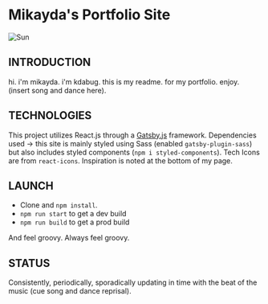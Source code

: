 # Mikayda's Portfolio Site

![Sun](https://upload.wikimedia.org/wikipedia/commons/thumb/5/5d/SMirC-sunny.svg/768px-SMirC-sunny.svg.png)

## INTRODUCTION

hi. i'm mikayda. i'm kdabug. this is my readme. for my portfolio. enjoy. (insert song and dance here).

## TECHNOLOGIES

This project utilizes React.js through a [Gatsby.js](https://www.gatsbyjs.org/) framework. Dependencies used -> this site is mainly styled using Sass (enabled `gatsby-plugin-sass`) but also includes styled components (`npm i styled-components`). Tech Icons are from `react-icons`. Inspiration is noted at the bottom of my page.

## LAUNCH

-  Clone and `npm install`. 
- `npm run start` to get a dev build
- `npm run build` to get a prod build 

And feel groovy. Always feel groovy.

## STATUS

Consistently, periodically, sporadically updating in time with the beat of the music (cue song and dance reprisal).
